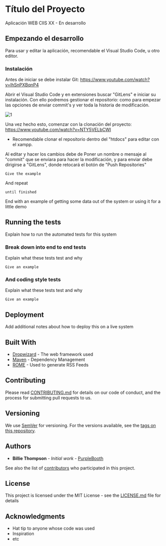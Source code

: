 # Título del Proyecto

Aplicación WEB CIIS XX - En desarrollo

## Empezando el desarrollo

Para usar y editar la aplicación, recomendable el Visual Studio Code, u otro editor.

### Instalación

Antes de iniciar se debe instalar Git: https://www.youtube.com/watch?v=lhSnPXBqnP4

Abrir el Visual Studio Code y en extensiones buscar "GitLens" e iniciar su instalación.
Con ello podremos gestionar el repositorio: como para empezar las opciones de enviar commit's y ver toda la historia de modificación.

![1](https://user-images.githubusercontent.com/39451593/50381263-a496b000-0650-11e9-9fd9-9866a2a7f9ba.png)

Una vez hecho esto, comenzar con la clonación del proyecto: https://www.youtube.com/watch?v=NTY5VELbCWI
- Recomendable clonar el repositorio dentro del "htdocs" para editar con el xampp.

Al editar y hacer los cambios debe de Poner un nombre o mensaje al "commit" que se enviara para hacer la modificación, y para enviar debe dirigirse a "GitLens", donde retocará el botón de "Push Repositories"


```
Give the example
```

And repeat

```
until finished
```

End with an example of getting some data out of the system or using it for a little demo

## Running the tests

Explain how to run the automated tests for this system

### Break down into end to end tests

Explain what these tests test and why

```
Give an example
```

### And coding style tests

Explain what these tests test and why

```
Give an example
```

## Deployment

Add additional notes about how to deploy this on a live system

## Built With

* [Dropwizard](http://www.dropwizard.io/1.0.2/docs/) - The web framework used
* [Maven](https://maven.apache.org/) - Dependency Management
* [ROME](https://rometools.github.io/rome/) - Used to generate RSS Feeds

## Contributing

Please read [CONTRIBUTING.md](https://gist.github.com/PurpleBooth/b24679402957c63ec426) for details on our code of conduct, and the process for submitting pull requests to us.

## Versioning

We use [SemVer](http://semver.org/) for versioning. For the versions available, see the [tags on this repository](https://github.com/your/project/tags). 

## Authors

* **Billie Thompson** - *Initial work* - [PurpleBooth](https://github.com/PurpleBooth)

See also the list of [contributors](https://github.com/your/project/contributors) who participated in this project.

## License

This project is licensed under the MIT License - see the [LICENSE.md](LICENSE.md) file for details

## Acknowledgments

* Hat tip to anyone whose code was used
* Inspiration
* etc
